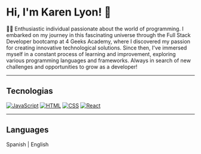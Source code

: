 # Hi, I'm Karen Lyon! 👋

👩‍💻 Enthusiastic individual passionate about the world of programming. I embarked on my journey in this fascinating universe through the Full Stack Developer bootcamp at 4 Geeks Academy, where I discovered my passion for creating innovative technological solutions. Since then, I've immersed myself in a constant process of learning and improvement, exploring various programming languages and frameworks. Always in search of new challenges and opportunities to grow as a developer!

---

## Tecnologias 

[![JavaScript](https://upload.wikimedia.org/wikipedia/commons/thumb/9/99/Unofficial_JavaScript_logo_2.svg/30px-Unofficial_JavaScript_logo_2.svg.png)]()
[![HTML](https://upload.wikimedia.org/wikipedia/commons/thumb/6/61/HTML5_logo_and_wordmark.svg/30px-HTML5_logo_and_wordmark.svg.png)]()
[![CSS](https://upload.wikimedia.org/wikipedia/commons/thumb/d/d5/CSS3_logo_and_wordmark.svg/20px-CSS3_logo_and_wordmark.svg.png)]()
[![React](https://upload.wikimedia.org/wikipedia/commons/thumb/3/30/React_Logo_SVG.svg/30px-React_Logo_SVG.svg.png)]()

---
## Languages

<p>Spanish | English</p>
